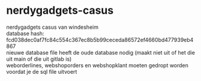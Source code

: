 # nerdygadgets-casus
nerdygadgets casus van windesheim <br>
database hash: fcd038dec0af7fc84c554c367ec8b5b99ceceda86572ef4660bd477939eb4867 <br>
nieuwe database file heeft de oude database nodig (maakt niet uit of het die uit main of die uit gitlab is) <br>
weborderlines, webshoporders en webshopklant moeten gedropt worden voordat je de sql file uitvoert
